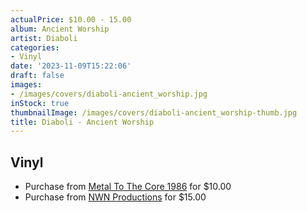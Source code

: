```yaml
---
actualPrice: $10.00 - 15.00
album: Ancient Worship
artist: Diaboli
categories:
- Vinyl
date: '2023-11-09T15:22:06'
draft: false
images:
- /images/covers/diaboli-ancient_worship.jpg
inStock: true
thumbnailImage: /images/covers/diaboli-ancient_worship-thumb.jpg
title: Diaboli - Ancient Worship
---
```


## Vinyl
* Purchase from [Metal To The Core 1986](https://metaltothecore1986.com/shop/diaboli-ancient-worship-7-ep/) for $10.00
* Purchase from [NWN Productions](http://shop.nwnprod.com/index.php?route=product/product&path=76&product_id=43091&sort=pd.name&order=ASC) for $15.00
